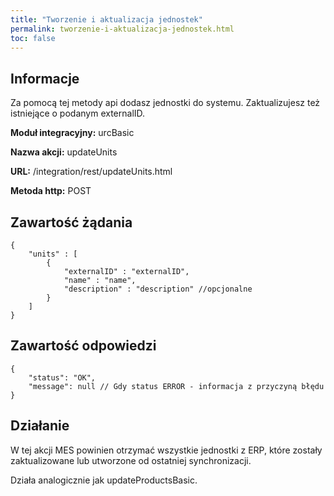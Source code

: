```yaml
---
title: "Tworzenie i aktualizacja jednostek"
permalink: tworzenie-i-aktualizacja-jednostek.html
toc: false 
---
```


## Informacje

Za pomocą tej metody api dodasz jednostki do systemu. Zaktualizujesz też istniejące o podanym externalID. 

  **Moduł integracyjny:** urcBasic

  **Nazwa akcji:** updateUnits

  **URL:** /integration/rest/updateUnits.html

  **Metoda http:** POST

## Zawartość żądania
~~~~~~~~
{
    "units" : [
        {
            "externalID" : "externalID",
            "name" : "name",
            "description" : "description" //opcjonalne
        }
    ]
}
~~~~~~~~


## Zawartość odpowiedzi
~~~~~~~~
{
    "status": "OK",
    "message": null // Gdy status ERROR - informacja z przyczyną błędu
}
~~~~~~~~

## Działanie
W tej akcji MES powinien otrzymać wszystkie jednostki z ERP, które zostały zaktualizowane lub utworzone od ostatniej synchronizacji.

Działa analogicznie jak updateProductsBasic.